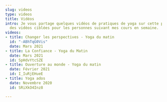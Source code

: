 ```yaml
---
slug: videos
type: videos
title: Vidéos
intro: Je vous partage quelques vidéos de pratiques de yoga sur cette page. Je proposerai
  des vidéos ciblées pour les personnes suivant mes cours en semaine.
videos:
- title: Changer les perspectives - Yoga du matin
  id: "-ABhTqG0Vis"
  date: Mars 2021
- title: La Confiance - Yoga du Matin
  date: Mars 2021
  id: SpHdvYtcSZE
- title: Ouverture au monde - Yoga du matin
  date: Février 2021
  id: I_IuRjEHueE
- title: Yoga ados
  date: Novembre 2020
  id: SRiXkO4Inz8

---
```

